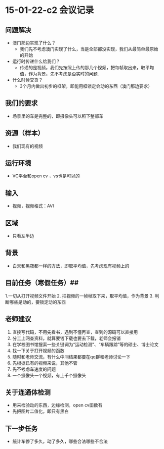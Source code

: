 # 15-01-22-c2 会议记录 #
## 问题解决 ##
- 澳门那边实现了什么？
   + 我们先不考虑澳门实现了什么，当是全部都没实现，我们从最简单最原始的开始
- 运行时传递什么给我们？
   +  传递的是视频，我们先按照上传的那几个视频，把每帧取出来，取平均值，作为背景，先不考虑是否实时的问题.
- 什么时候交货？
   + 3个月内做出初步的框架，即能用框锁定会动的东西（澳门那边要求）
## 我们的要求 ##
- 场景里的车是完整的，即摄像头可以照下整部车
## 资源（样本） ##
- 我们现有的视频
## 运行环境 ##
- VC平台和open cv ，vs也是可以的
## 输入 ##
- 视频，视频格式：AVI
## 区域 ##
- 只看左半边
## 背景 ##
- 白天和黑夜都一样的方法，即取平均值，先考虑现有视频上的
## 目前任务（寒假任务）##
1.一切从打开视频文件开始 
2. 把视频的一帧帧取下来，取平均值，作为背景
3. 判断哪些是动的，要锁定动的东西
## 老师建议 ##
1. 直接写代码，不用先看书，遇到不懂再查，查到的源码可以直接用
2. 分工上网查资料，就算要钱下载也要去下载，老师会报销
3. 在学校图书馆搜索一些关键词为“运动检测”、“车辆跟踪”等的硕士、博士论文
4. 找一下关于打开视频的函数
5. 随时和老师交流，有什么中间结果都要在qq群和老师讨论一下
6. 先根据已有的视频来说，其他不管
7. 先不考虑车速度的问题
8. 一个摄像头一个视频，有上千个摄像头
## 关于连通体检测 ##
- 用来检验动的东西，边缘检测，open cv函数有
- 先把图片二值化，即只有黑白
## 下一步任务 ##
- 统计车停了多久，动了多久，哪些合法哪些不合法
